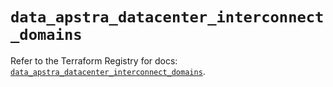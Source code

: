 # `data_apstra_datacenter_interconnect_domains`

Refer to the Terraform Registry for docs: [`data_apstra_datacenter_interconnect_domains`](https://registry.terraform.io/providers/juniper/apstra/0.94.0/docs/data-sources/datacenter_interconnect_domains).
